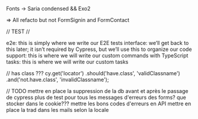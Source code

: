Fonts -> Saria condensed && Exo2

=> All refacto but not FormSignin and FormContact

// TEST //

e2e: this is simply where we write our E2E tests
interface: we’ll get back to this later; it isn’t required by Cypress, but we’ll use this to organize our code
support: this is where we will write our custom commands with TypeScript
tasks: this is where we will write our custom tasks

// has class ???
cy.get('locator')
.should('have.class', 'validClassname')
.and('not.have.class', 'invalidClassname');

// TODO
mettre en place la suppression de la db avant et après le passage de cypress
plus de test pour tous les messages d'erreurs des forms?
que stocker dans le cookie???
mettre les bons codes d'erreurs en API
mettre en place la trad dans les mails selon la locale
